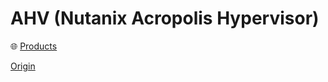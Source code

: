# AHV (Nutanix Acropolis Hypervisor)

🌐 [Products](https://www.nutanix.com/products/ahv)

[Origin](https://www.nutanix.com/theforecastbynutanix/technology/origin-of-nutanix-ahv-hypervisor)
